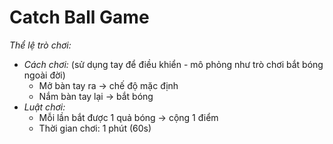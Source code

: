 # Catch Ball Game
*Thể lệ trò chơi:*
- *Cách chơi:* (sử dụng tay để điều khiển - mô phỏng như trò chơi bắt bóng ngoài đời)
  - Mở bàn tay ra -> chế độ mặc định
  - Nắm bàn tay lại -> bắt bóng
- *Luật chơi:*
  - Mỗi lần bắt được 1 quả bóng -> cộng 1 điểm
  - Thời gian chơi: 1 phút (60s)
